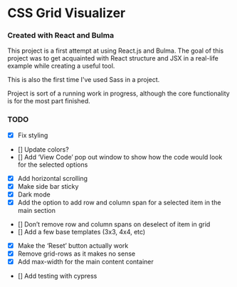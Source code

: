 # CSS Grid Visualizer

### Created with React and Bulma

This project is a first attempt at using React.js and Bulma.
The goal of this project was to get acquainted with React structure and JSX in a real-life example while creating a useful tool.

This is also the first time I've used Sass in a project.

Project is sort of a running work in progress, although the core functionality is for the most part finished.

### TODO

- [x] Fix styling
- [] Update colors?
- [] Add ‘View Code’ pop out window to show how the code would look for the selected options
- [x] Add horizontal scrolling
- [x] Make side bar sticky
- [x] Dark mode
- [x] Add the option to add row and column span for a selected item in the main section
- [] Don’t remove row and column spans on deselect of item in grid
- [] Add a few base templates (3x3, 4x4, etc)
- [x] Make the ‘Reset’ button actually work
- [x] Remove grid-rows as it makes no sense
- [x] Add max-width for the main content container
- [] Add testing with cypress
